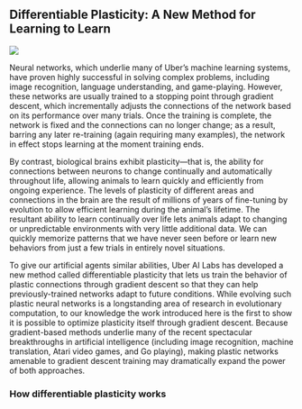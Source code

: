 ## Differentiable Plasticity: A New Method for Learning to Learn


![](https://i.imgur.com/m3Qt3xK.png)

Neural networks, which underlie many of Uber’s machine learning systems, have proven highly successful in solving complex problems, including image recognition, language understanding, and game-playing. However, these networks are usually trained to a stopping point through gradient descent, which incrementally adjusts the connections of the network based on its performance over many trials. Once the training is complete, the network is fixed and the connections can no longer change; as a result, barring any later re-training (again requiring many examples), the network in effect stops learning at the moment training ends.

By contrast, biological brains exhibit plasticity—that is, the ability for connections between neurons to change continually and automatically throughout life, allowing animals to learn quickly and efficiently from ongoing experience. The levels of plasticity of different areas and connections in the brain are the result of millions of years of fine-tuning by evolution to allow efficient learning during the animal’s lifetime. The resultant ability to learn continually over life lets animals adapt to changing or unpredictable environments with very little additional data. We can quickly memorize patterns that we have never seen before or learn new behaviors from just a few trials in entirely novel situations.

To give our artificial agents similar abilities, Uber AI Labs has developed a new method called differentiable plasticity that lets us train the behavior of plastic connections through gradient descent so that they can help previously-trained networks adapt to future conditions. While evolving such plastic neural networks is a longstanding area of research in evolutionary computation, to our knowledge the work introduced here is the first to show it is possible to optimize plasticity itself through gradient descent. Because gradient-based methods underlie many of the recent spectacular breakthroughs in artificial intelligence (including image recognition, machine translation, Atari video games, and Go playing), making plastic networks amenable to gradient descent training may dramatically expand the power of both approaches.


### How differentiable plasticity works
